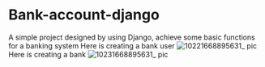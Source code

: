 # Bank-account-django
A simple project designed by using Django, achieve some basic functions for a banking system
Here is creating a bank user
![10221668895631_ pic](https://user-images.githubusercontent.com/82163830/202873279-a385ed85-ae8e-489a-be52-4331218ec745.jpg)
Here is creating a bank
![10231668895631_ pic](https://user-images.githubusercontent.com/82163830/202873283-b1b8a1a9-3a22-4292-b28b-d99ea6f4b6d5.jpg)
